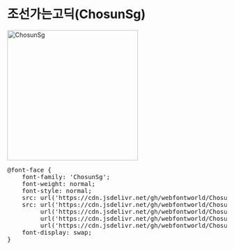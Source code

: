 # 조선가는고딕(ChosunSg)

<a href="https://wess.tistory.com" target="_blank">
    <img src="https://webfontworld.github.io/ChosunSg/ChosunSg.jpg" alt="ChosunSg" style="width:300px">
</a>
<pre>
@font-face {
    font-family: 'ChosunSg';
    font-weight: normal;
    font-style: normal;
    src: url('https://cdn.jsdelivr.net/gh/webfontworld/ChosunSg/ChosunSg.eot');
    src: url('https://cdn.jsdelivr.net/gh/webfontworld/ChosunSg/ChosunSg.eot?#iefix') format('embedded-opentype'),
         url('https://cdn.jsdelivr.net/gh/webfontworld/ChosunSg/ChosunSg.woff2') format('woff2'),
         url('https://cdn.jsdelivr.net/gh/webfontworld/ChosunSg/ChosunSg.woff') format('woff'),
         url('https://cdn.jsdelivr.net/gh/webfontworld/ChosunSg/ChosunSg.ttf') format("truetype");
    font-display: swap;
}
</pre>
